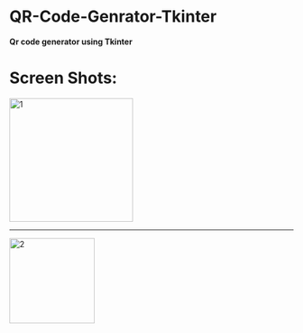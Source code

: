 # QR-Code-Genrator-Tkinter
**Qr code generator using Tkinter** <br>
# Screen Shots: <br>
<img width="219" alt="1" src="https://user-images.githubusercontent.com/97740767/174492113-6c6b97bd-48e8-440c-b50a-356131e76e2d.png">
<br> <hr>
<img width="151" alt="2" src="https://user-images.githubusercontent.com/97740767/174492124-7a07dd4c-effb-492a-a9fe-bf9e98f67a61.png">
